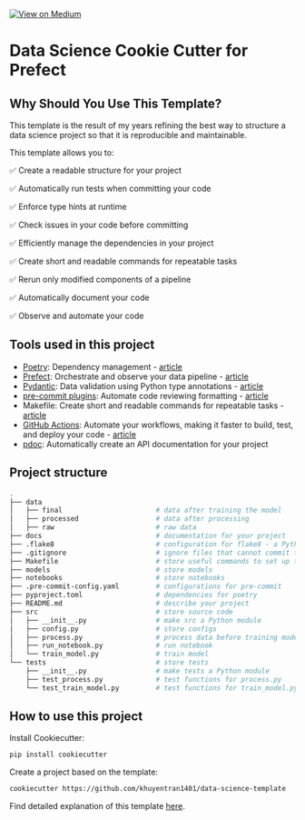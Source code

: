 [![View on Medium](https://img.shields.io/badge/Medium-View%20on%20Medium-blue?logo=medium)](https://towardsdatascience.com/how-to-structure-an-ml-project-for-reproducibility-and-maintainability-54d5e53b4c82?sk=c3d05ae5b8ccc95822618d0dacfad8a4)

# Data Science Cookie Cutter for Prefect

## Why Should You Use This Template?

This template is the result of my years refining the best way to structure a data science project so that it is reproducible and maintainable.

This template allows you to:

:white_check_mark: Create a readable structure for your  project

:white_check_mark: Automatically run tests when committing your code

:white_check_mark: Enforce type hints at runtime 

:white_check_mark: Check issues in your code before committing

:white_check_mark: Efficiently manage the dependencies in your project

:white_check_mark: Create short and readable commands for repeatable tasks

:white_check_mark: Rerun only modified components of a pipeline

:white_check_mark:	Automatically document your code

:white_check_mark:	Observe and automate your code

## Tools used in this project
* [Poetry](https://python-poetry.org/): Dependency management - [article](https://towardsdatascience.com/how-to-effortlessly-publish-your-python-package-to-pypi-using-poetry-44b305362f9f)
* [Prefect](https://www.prefect.io/): Orchestrate and observe your data pipeline - [article](https://medium.com/the-prefect-blog/orchestrate-your-data-science-project-with-prefect-2-0-4118418fd7ce?sk=552f3e60344175768dabbbf033776ce7)
* [Pydantic](https://docs.pydantic.dev/): Data validation using Python type annotations - [article](https://towardsdatascience.com/build-a-full-stack-ml-application-with-pydantic-and-prefect-915f00fe0c62?sk=b1f8c5cb53a6a9d7f48d66fa778e9cf0)
* [pre-commit plugins](https://pre-commit.com/): Automate code reviewing formatting  - [article](https://towardsdatascience.com/4-pre-commit-plugins-to-automate-code-reviewing-and-formatting-in-python-c80c6d2e9f5?sk=2388804fb174d667ee5b680be22b8b1f)
* Makefile: Create short and readable commands for repeatable tasks - [article](https://the-turing-way.netlify.app/reproducible-research/make/make-examples.html)
* [GitHub Actions](https://docs.github.com/en/actions): Automate your workflows, making it faster to build, test, and deploy your code - [article](https://pub.towardsai.net/github-actions-in-mlops-automatically-check-and-deploy-your-ml-model-9a281d7f3c84?sk=d258c20a7ff7a1db44327c27d3f36efb)
* [pdoc](https://github.com/pdoc3/pdoc): Automatically create an API documentation for your project
## Project structure
```bash
.
├── data            
│   ├── final                       # data after training the model
│   ├── processed                   # data after processing
│   ├── raw                         # raw data
├── docs                            # documentation for your project
├── .flake8                         # configuration for flake8 - a Python formatter tool
├── .gitignore                      # ignore files that cannot commit to Git
├── Makefile                        # store useful commands to set up the environment
├── models                          # store models
├── notebooks                       # store notebooks
├── .pre-commit-config.yaml         # configurations for pre-commit
├── pyproject.toml                  # dependencies for poetry
├── README.md                       # describe your project
├── src                             # store source code
│   ├── __init__.py                 # make src a Python module
│   ├── config.py                   # store configs 
│   ├── process.py                  # process data before training model
│   ├── run_notebook.py             # run notebook
│   └── train_model.py              # train model
└── tests                           # store tests
    ├── __init__.py                 # make tests a Python module 
    ├── test_process.py             # test functions for process.py
    └── test_train_model.py         # test functions for train_model.py
```

## How to use this project

Install Cookiecutter:
```bash
pip install cookiecutter
```

Create a project based on the template:
```bash
cookiecutter https://github.com/khuyentran1401/data-science-template
```

Find detailed explanation of this template [here](https://towardsdatascience.com/how-to-structure-an-ml-project-for-reproducibility-and-maintainability-54d5e53b4c82?sk=c3d05ae5b8ccc95822618d0dacfad8a4).


